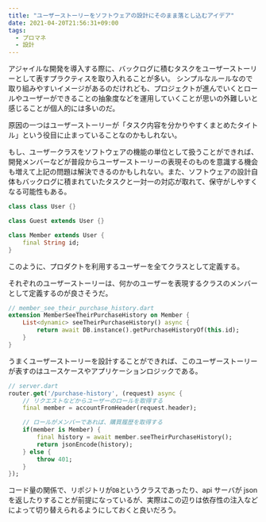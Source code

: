 ```yaml
---
title: "ユーザーストーリーをソフトウェアの設計にそのまま落とし込むアイデア"
date: 2021-04-20T21:56:31+09:00
tags:
  - プロマネ
  - 設計
---
```


アジャイルな開発を導入する際に、バックログに積むタスクをユーザーストーリーとして表すプラクティスを取り入れることが多い。
シンプルなルールなので取り組みやすいイメージがあるのだけれども、プロジェクトが進んでいくとロールやユーザーができることの抽象度などを運用していくことが思いの外難しいと感じることが個人的には多いのだ。

原因の一つはユーザーストーリーが「タスク内容を分かりやすくまとめたタイトル」という役目に止まっていることなのかもしれない。

もし、ユーザークラスをソフトウェアの機能の単位として扱うことができれば、開発メンバーなどが普段からユーザーストーリーの表現そのものを意識する機会も増えて上記の問題は解決できるのかもしれない。また、ソフトウェアの設計自体もバックログに積まれていたタスクと一対一の対応が取れて、保守がしやすくなる可能性もある。

<!--more-->

```dart:users.dart
class class User {}

class Guest extends User {}

class Member extends User {
    final String id;
}
```

このように、プロダクトを利用するユーザーを全てクラスとして定義する。

それぞれのユーザーストーリーは、何かのユーザーを表現するクラスのメンバーとして定義するのが良さそうだ。

```dart:member_see_their_purchase_history.dart
// member_see_their_purchase_history.dart
extension MemberSeeTheirPurchaseHistory on Member {
    List<dynamic> seeTheirPurchaseHistory() async {
        return await DB.instance().getPurchaseHistoryOf(this.id);
    }
}
```

うまくユーザーストーリーを設計することができれば、このユーザーストーリーが表すのはユースケースやアプリケーションロジックである。

```dart:server.dart
// server.dart
router.get('/purchase-history', (request) async {
    // リクエストなどからユーザーのロールを取得する
    final member = accountFromHeader(request.header);

    // ロールがメンバーであれば、購買履歴を取得する
    if(member is Member) {
        final history = await member.seeTheirPurchaseHistory();
        return jsonEncode(history);
    } else {
        throw 401;
    }
});
```

コード量の関係で、リポジトリが`DB`というクラスであったり、api サーバが json を返したりすることが前提になっているが、実際はこの辺りは依存性の注入などによって切り替えられるようにしておくと良いだろう。
